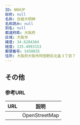 ```yaml
---
ID: N0HJP
総称: null
名称: 白姫大明神
名称読み: null
別名: null
都道府県: 大阪府
区域: 大阪市
緯度: 34.6284364
経度: 135.4993153
郵便番号: 5450035
住所: 大阪府大阪市阿倍野区北畠３丁目７
---
```


## その他

### 参考URL

| URL | 説明          |
| --- | ------------- |
|     | OpenStreetMap |
